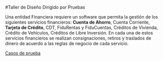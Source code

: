 #Taller de Diseño Dirigido por Pruebas

Una entidad Financiera requiere un software que permita la gestión de los siguientes servicios
financieros: **Cuenta de Ahorro**, Cuenta Corriente, **Tarjeta de Crédito**, CDT, FiduRentas y
FiduCuentas, Créditos de Vivienda, Crédito de Vehículos, Créditos de Libre Inversión. En cada una
de estos servicios financieros se realizan consignaciones, retiros y traslados de dinero de acuerdo a
las reglas de negocio de cada servicio. 

[Casos de prueba](https://docs.google.com/document/d/1FSLQVkTZM02ya95KNDoUJedKrLRTAmBF0-oWci0Nad0/edit?usp=sharing)
